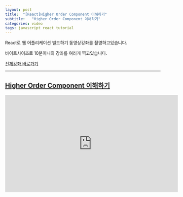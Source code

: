 ```yaml
---
layout: post
title:  "[React]Higher Order Component 이해하기"
subtitle:   "Higher Order Component 이해하기"
categories: video
tags: javascript react tutorial
---
```


React로 웹 어플리케이션 빌드하기 동영상강좌를 촬영하고있습니다.

바이트사이즈로 10분이내의 강좌를 여러개 찍고있습니다.

[전체강좌 바로가기](https://www.youtube.com/playlist?list=PLBrx45N7b6tkdisu8ZhKs02tEf5wDuk2W)

---

## [ Higher Order Component 이해하기 ](https://youtu.be/FK9QjkEQ4sQ?list=PLBrx45N7b6tkdisu8ZhKs02tEf5wDuk2W)

<iframe class="embed-container" width="560" height="315" src="https://www.youtube.com/embed/FK9QjkEQ4sQ" frameborder="0" allowfullscreen></iframe>